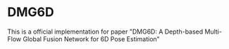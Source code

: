 # DMG6D
This is a official implementation for paper "DMG6D: A Depth-based Multi-Flow Global Fusion Network for 6D Pose Estimation"
